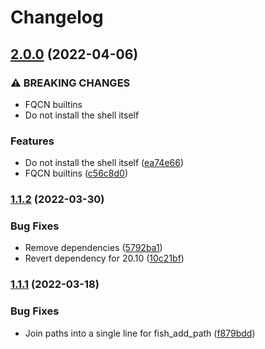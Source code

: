 # Changelog

## [2.0.0](https://www.github.com/agoloncser/ansible-role-shell-fish/compare/v1.1.2...v2.0.0) (2022-04-06)


### ⚠ BREAKING CHANGES

* FQCN builtins
* Do not install the shell itself

### Features

* Do not install the shell itself ([ea74e66](https://www.github.com/agoloncser/ansible-role-shell-fish/commit/ea74e66fc0aeec8e982e667aa3d957c618a296ee))
* FQCN builtins ([c56c8d0](https://www.github.com/agoloncser/ansible-role-shell-fish/commit/c56c8d03aacbaf41eee702f706436edd92225a34))

### [1.1.2](https://www.github.com/agoloncser/ansible-role-shell-fish/compare/v1.1.1...v1.1.2) (2022-03-30)


### Bug Fixes

* Remove dependencies ([5792ba1](https://www.github.com/agoloncser/ansible-role-shell-fish/commit/5792ba164c393304da86d65357678ab5c4e0cbb0))
* Revert dependency for 20.10 ([10c21bf](https://www.github.com/agoloncser/ansible-role-shell-fish/commit/10c21bf31f75619866ee247029e633ffe257c595))

### [1.1.1](https://www.github.com/agoloncser/ansible-role-shell-fish/compare/v1.1.0...v1.1.1) (2022-03-18)


### Bug Fixes

* Join paths into a single line for fish_add_path ([f879bdd](https://www.github.com/agoloncser/ansible-role-shell-fish/commit/f879bdd8d39db52066f6986dc5670154200215df))
